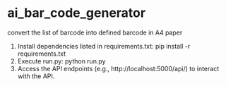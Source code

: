 # ai_bar_code_generator
convert the list of barcode into defined barcode in A4 paper

1. Install dependencies listed in requirements.txt:
   pip install -r requirements.txt
2. Execute run.py:
   python run.py
3. Access the API endpoints (e.g., http://localhost:5000/api/) to interact with the API.
